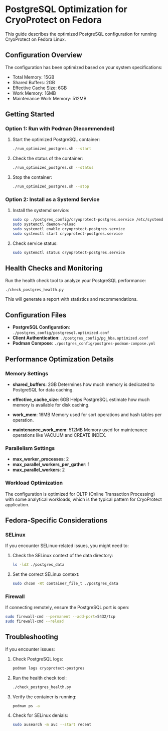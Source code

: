 # PostgreSQL Optimization for CryoProtect on Fedora

This guide describes the optimized PostgreSQL configuration for running CryoProtect on Fedora Linux.

## Configuration Overview

The configuration has been optimized based on your system specifications:
- Total Memory: 15GB
- Shared Buffers: 2GB
- Effective Cache Size: 6GB
- Work Memory: 16MB
- Maintenance Work Memory: 512MB

## Getting Started

### Option 1: Run with Podman (Recommended)

1. Start the optimized PostgreSQL container:
   ```bash
   ./run_optimized_postgres.sh --start
   ```

2. Check the status of the container:
   ```bash
   ./run_optimized_postgres.sh --status
   ```

3. Stop the container:
   ```bash
   ./run_optimized_postgres.sh --stop
   ```

### Option 2: Install as a Systemd Service

1. Install the systemd service:
   ```bash
   sudo cp ./postgres_config/cryoprotect-postgres.service /etc/systemd/system/
   sudo systemctl daemon-reload
   sudo systemctl enable cryoprotect-postgres.service
   sudo systemctl start cryoprotect-postgres.service
   ```

2. Check service status:
   ```bash
   sudo systemctl status cryoprotect-postgres.service
   ```

## Health Checks and Monitoring

Run the health check tool to analyze your PostgreSQL performance:

```bash
./check_postgres_health.py
```

This will generate a report with statistics and recommendations.

## Configuration Files

- **PostgreSQL Configuration**: `./postgres_config/postgresql.optimized.conf`
- **Client Authentication**: `./postgres_config/pg_hba.optimized.conf`
- **Podman Compose**: `./postgres_config/postgres-podman-compose.yml`

## Performance Optimization Details

### Memory Settings

- **shared_buffers**: 2GB
  Determines how much memory is dedicated to PostgreSQL for data caching.

- **effective_cache_size**: 6GB
  Helps PostgreSQL estimate how much memory is available for disk caching.

- **work_mem**: 16MB
  Memory used for sort operations and hash tables per operation.

- **maintenance_work_mem**: 512MB
  Memory used for maintenance operations like VACUUM and CREATE INDEX.

### Parallelism Settings

- **max_worker_processes**: 2
- **max_parallel_workers_per_gather**: 1
- **max_parallel_workers**: 2

### Workload Optimization

The configuration is optimized for OLTP (Online Transaction Processing) with some analytical workloads, 
which is the typical pattern for CryoProtect application.

## Fedora-Specific Considerations

### SELinux

If you encounter SELinux-related issues, you might need to:

1. Check the SELinux context of the data directory:
   ```bash
   ls -ldZ ./postgres_data
   ```

2. Set the correct SELinux context:
   ```bash
   sudo chcon -Rt container_file_t ./postgres_data
   ```

### Firewall

If connecting remotely, ensure the PostgreSQL port is open:

```bash
sudo firewall-cmd --permanent --add-port=5432/tcp
sudo firewall-cmd --reload
```

## Troubleshooting

If you encounter issues:

1. Check PostgreSQL logs:
   ```bash
   podman logs cryoprotect-postgres
   ```

2. Run the health check tool:
   ```bash
   ./check_postgres_health.py
   ```

3. Verify the container is running:
   ```bash
   podman ps -a
   ```

4. Check for SELinux denials:
   ```bash
   sudo ausearch -m avc --start recent
   ```
